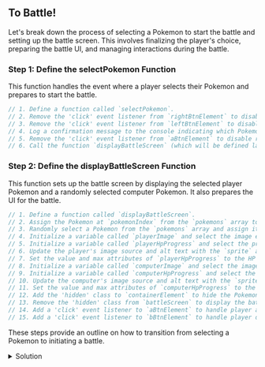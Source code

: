 ## To Battle!

Let's break down the process of selecting a Pokemon to start the battle and setting up the battle screen. This involves finalizing the player's choice, preparing the battle UI, and managing interactions during the battle.

### Step 1: Define the selectPokemon Function

This function handles the event where a player selects their Pokemon and prepares to start the battle.

```javascript
// 1. Define a function called `selectPokemon`.
// 2. Remove the 'click' event listener from `rightBtnElement` to disable right navigation during the battle.
// 3. Remove the 'click' event listener from `leftBtnElement` to disable left navigation during the battle.
// 4. Log a confirmation message to the console indicating which Pokemon has been chosen, using the global variable `pokemonIndex` to access the Pokemon's name.
// 5. Remove the 'click' event listener from `aBtnElement` to disable re-selecting a Pokemon.
// 6. Call the function `displayBattleScreen` (which will be defined later) to setup the UI for the battle stage.
```

### Step 2: Define the displayBattleScreen Function

This function sets up the battle screen by displaying the selected player Pokemon and a randomly selected computer Pokemon. It also prepares the UI for the battle.

```javascript
// 1. Define a function called `displayBattleScreen`.
// 2. Assign the Pokemon at `pokemonIndex` from the `pokemons` array to `playerPokemon`.
// 3. Randomly select a Pokemon from the `pokemons` array and assign it to `computerPokemon`. Use `Math.floor` and `Math.random` multiplied by the length of the `pokemons` array to get a random index.
// 4. Initialize a variable called `playerImage` and select the image element for the player using the selector ".player img".
// 5. Initialize a variable called `playerHpProgress` and select the progress bar element for the player's HP using the selector "#player-hp".
// 6. Update the player's image source and alt text with the `sprite` and `name` from `playerPokemon`.
// 7. Set the value and max attributes of `playerHpProgress` to the HP of `playerPokemon`.
// 8. Initialize a variable called `computerImage` and select the image element for the computer using the selector ".computer img".
// 9. Initialize a variable called `computerHpProgress` and select the progress bar element for the computer's HP using the selector "#computer-hp".
// 10. Update the computer's image source and alt text with the `sprite` and `name` from `computerPokemon`.
// 11. Set the value and max attributes of `computerHpProgress` to the HP of `computerPokemon`.
// 12. Add the 'hidden' class to `containerElement` to hide the Pokemon selection screen.
// 13. Remove the 'hidden' class from `battleScreen` to display the battle UI.
// 14. Add a 'click' event listener to `aBtnElement` to handle player attacks when 'A' is pressed. Reference a function `playerAction` with the argument "attack" (which will be defined later).
// 15. Add a 'click' event listener to `bBtnElement` to handle player defense when 'B' is pressed. Reference a function `playerAction` with the argument "defend" (which will be defined later).
```

These steps provide an outline on how to transition from selecting a Pokemon to initiating a battle.

<details>
<summary>
Solution
</summary>

```javascript
function selectPokemon() {
  rightBtnElement.removeEventListener("click", scrollRight);
  leftBtnElement.removeEventListener("click", scrollLeft);

  console.log(`${pokemons[pokemonIndex].name} - I CHOOSE YOU!`);

  aBtnElement.removeEventListener("click", selectPokemon);
  displayBattleScreen();
}

function displayBattleScreen() {
  // Player's Pokemon
  playerPokemon = pokemons[pokemonIndex];

  // Computer's Pokemon (randomly selected)
  computerPokemon = pokemons[Math.floor(Math.random() * pokemons.length)];

  // Select Player HTML Elements
  const playerImage = document.querySelector(".player img");
  const playerHpProgress = document.querySelector("#player-hp");

  // Update Player Elements
  playerImage.src = playerPokemon.sprite;
  playerImage.alt = playerPokemon.name;
  playerHpProgress.value = playerPokemon.stats.hp;
  playerHpProgress.max = playerPokemon.stats.hp;

  // Select Computer HTML Elements
  const computerImage = document.querySelector(".computer img");
  const computerHpProgress = document.querySelector("#computer-hp");

  // Update Computer Elements
  computerImage.src = computerPokemon.sprite;
  computerImage.alt = computerPokemon.name;
  computerHpProgress.value = computerPokemon.stats.hp;
  computerHpProgress.max = computerPokemon.stats.hp;

  // Remove Pokemon Select Screen and Show Battle Screen
  containerElement.classList.add("hidden");
  battleScreen.classList.remove("hidden");

  // Event listeners for buttons
  aBtnElement.addEventListener("click", function () {
    playerAction("attack");
  });
  bBtnElement.addEventListener("click", function () {
    playerAction("defend");
  });
}
```

</details>
